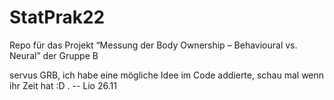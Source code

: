 # StatPrak22
Repo für das Projekt “Messung der Body Ownership – Behavioural vs. Neural” der Gruppe B





servus GRB, ich habe eine mögliche Idee im Code addierte, schau mal wenn ihr Zeit hat :D   .         -- Lio   26.11
